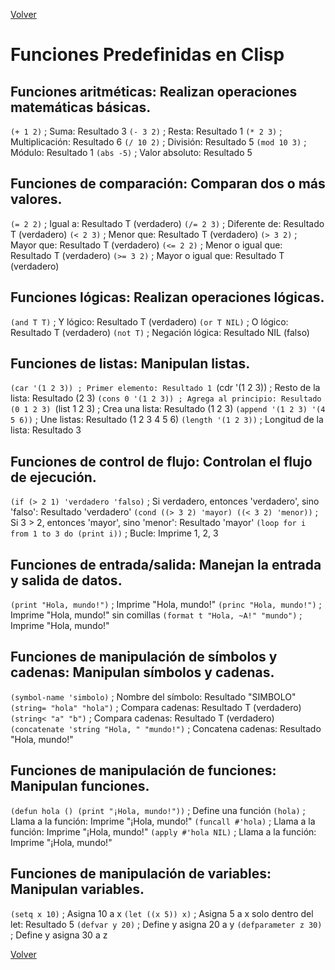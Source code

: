 [Volver](../../README.md)

# Funciones Predefinidas en Clisp

## Funciones aritméticas: Realizan operaciones matemáticas básicas.

`(+ 1 2)` ; Suma: Resultado 3
`(- 3 2)` ; Resta: Resultado 1
`(* 2 3)` ; Multiplicación: Resultado 6
`(/ 10 2)` ; División: Resultado 5
`(mod 10 3)` ; Módulo: Resultado 1
`(abs -5)` ; Valor absoluto: Resultado 5

## Funciones de comparación: Comparan dos o más valores.

`(= 2 2)` ; Igual a: Resultado T (verdadero)
`(/= 2 3)` ; Diferente de: Resultado T (verdadero)
`(< 2 3)` ; Menor que: Resultado T (verdadero)
`(> 3 2)` ; Mayor que: Resultado T (verdadero)
`(<= 2 2)` ; Menor o igual que: Resultado T (verdadero)
`(>= 3 2)` ; Mayor o igual que: Resultado T (verdadero)

## Funciones lógicas: Realizan operaciones lógicas.

`(and T T)` ; Y lógico: Resultado T (verdadero)
`(or T NIL)` ; O lógico: Resultado T (verdadero)
`(not T)` ; Negación lógica: Resultado NIL (falso)

## Funciones de listas: Manipulan listas.

`(car '(1 2 3)) ; Primer elemento: Resultado 1
`(cdr '(1 2 3)) ; Resto de la lista: Resultado (2 3)
`(cons 0 '(1 2 3)) ; Agrega al principio: Resultado (0 1 2 3)
`(list 1 2 3) ; Crea una lista: Resultado (1 2 3)
`(append '(1 2 3) '(4 5 6))` ; Une listas: Resultado (1 2 3 4 5 6)
`(length '(1 2 3))` ; Longitud de la lista: Resultado 3

## Funciones de control de flujo: Controlan el flujo de ejecución.

`(if (> 2 1) 'verdadero 'falso)` ; Si verdadero, entonces 'verdadero', sino 'falso': Resultado 'verdadero'
`(cond ((> 3 2) 'mayor) ((< 3 2) 'menor))` ; Si 3 > 2, entonces 'mayor', sino 'menor': Resultado 'mayor'
`(loop for i from 1 to 3 do (print i))` ; Bucle: Imprime 1, 2, 3

## Funciones de entrada/salida: Manejan la entrada y salida de datos.

`(print "Hola, mundo!")` ; Imprime "Hola, mundo!"
`(princ "Hola, mundo!")` ; Imprime "Hola, mundo!" sin comillas
`(format t "Hola, ~A!" "mundo")` ; Imprime "Hola, mundo!"

## Funciones de manipulación de símbolos y cadenas: Manipulan símbolos y cadenas.

`(symbol-name 'simbolo)` ; Nombre del símbolo: Resultado "SIMBOLO"
`(string= "hola" "hola")` ; Compara cadenas: Resultado T (verdadero)
`(string< "a" "b")` ; Compara cadenas: Resultado T (verdadero)
`(concatenate 'string "Hola, " "mundo!")` ; Concatena cadenas: Resultado "Hola, mundo!"

## Funciones de manipulación de funciones: Manipulan funciones.

`(defun hola () (print "¡Hola, mundo!"))` ; Define una función
`(hola)` ; Llama a la función: Imprime "¡Hola, mundo!"
`(funcall #'hola)` ; Llama a la función: Imprime "¡Hola, mundo!"
`(apply #'hola NIL)` ; Llama a la función: Imprime "¡Hola, mundo!"

## Funciones de manipulación de variables: Manipulan variables.

`(setq x 10)` ; Asigna 10 a x
`(let ((x 5)) x)` ; Asigna 5 a x solo dentro del let: Resultado 5
`(defvar y 20)` ; Define y asigna 20 a y
`(defparameter z 30)` ; Define y asigna 30 a z

[Volver](../../README.md)